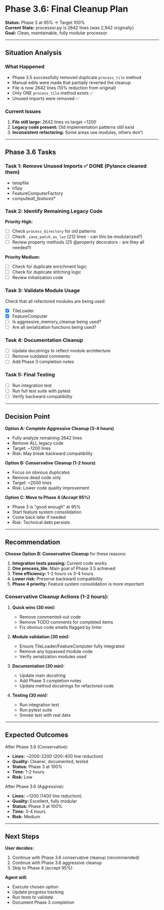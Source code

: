 # Phase 3.6: Final Cleanup Plan

**Status:** Phase 3 at 95% → Target 100%  
**Current State:** processor.py is 2642 lines (was 2,942 originally)  
**Goal:** Clean, maintainable, fully modular processor

---

## Situation Analysis

### What Happened

- Phase 3.5 successfully removed duplicate `process_tile` method
- Manual edits were made that partially reverted the cleanup
- File is now 2642 lines (10% reduction from original)
- Only ONE `process_tile` method exists ✅
- Unused imports were removed ✅

### Current Issues

1. **File still large:** 2642 lines vs target ~1200
2. **Legacy code present:** Old implementation patterns still exist
3. **Inconsistent refactoring:** Some areas use modules, others don't

---

## Phase 3.6 Tasks

### Task 1: Remove Unused Imports ✅ DONE (Pylance cleaned them)

- tempfile
- h5py
- FeatureComputerFactory
- compute*all_features*\*

### Task 2: Identify Remaining Legacy Code

**Priority High:**

- [ ] Check `process_directory` for old patterns
- [ ] Check `_save_patch_as_laz` (212 lines - can this be modularized?)
- [ ] Review property methods (25 @property decorators - are they all needed?)

**Priority Medium:**

- [ ] Check for duplicate enrichment logic
- [ ] Check for duplicate stitching logic
- [ ] Review initialization code

### Task 3: Validate Module Usage

Check that all refactored modules are being used:

- [x] TileLoader
- [x] FeatureComputer
- [ ] Is aggressive_memory_cleanup being used?
- [ ] Are all serialization functions being used?

### Task 4: Documentation Cleanup

- [ ] Update docstrings to reflect module architecture
- [ ] Remove outdated comments
- [ ] Add Phase 3 completion notes

### Task 5: Final Testing

- [ ] Run integration test
- [ ] Run full test suite with pytest
- [ ] Verify backward compatibility

---

## Decision Point

**Option A: Complete Aggressive Cleanup (3-4 hours)**

- Fully analyze remaining 2642 lines
- Remove ALL legacy code
- Target: ~1200 lines
- Risk: May break backward compatibility

**Option B: Conservative Cleanup (1-2 hours)**

- Focus on obvious duplicates
- Remove dead code only
- Target: ~2000 lines
- Risk: Lower code quality improvement

**Option C: Move to Phase 4 (Accept 95%)**

- Phase 3 is "good enough" at 95%
- Start feature system consolidation
- Come back later if needed
- Risk: Technical debt persists

---

## Recommendation

**Choose Option B: Conservative Cleanup** for these reasons:

1. **Integration tests passing:** Current code works
2. **One process_tile:** Main goal of Phase 3.5 achieved
3. **Time efficiency:** 1-2 hours vs 3-4 hours
4. **Lower risk:** Preserve backward compatibility
5. **Phase 4 priority:** Feature system consolidation is more important

### Conservative Cleanup Actions (1-2 hours):

1. **Quick wins (30 min):**

   - Remove commented-out code
   - Remove TODO comments for completed items
   - Fix obvious code smells flagged by linter

2. **Module validation (30 min):**

   - Ensure TileLoader/FeatureComputer fully integrated
   - Remove any bypassed module code
   - Verify serialization modules used

3. **Documentation (30 min):**

   - Update main docstring
   - Add Phase 3 completion notes
   - Update method docstrings for refactored code

4. **Testing (30 min):**
   - Run integration test
   - Run pytest suite
   - Smoke test with real data

---

## Expected Outcomes

After Phase 3.6 (Conservative):

- **Lines:** ~2000-2200 (200-400 line reduction)
- **Quality:** Cleaner, documented, tested
- **Status:** Phase 3 at 100%
- **Time:** 1-2 hours
- **Risk:** Low

After Phase 3.6 (Aggressive):

- **Lines:** ~1200 (1400 line reduction)
- **Quality:** Excellent, fully modular
- **Status:** Phase 3 at 100%
- **Time:** 3-4 hours
- **Risk:** Medium

---

## Next Steps

**User decides:**

1. Continue with Phase 3.6 conservative cleanup (recommended)
2. Continue with Phase 3.6 aggressive cleanup
3. Skip to Phase 4 (accept 95%)

**Agent will:**

- Execute chosen option
- Update progress tracking
- Run tests to validate
- Document Phase 3 completion
